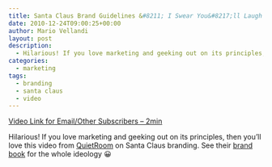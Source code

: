 ```yaml
---
title: Santa Claus Brand Guidelines &#8211; I Swear You&#8217;ll Laugh
date: 2010-12-24T09:00:25+00:00
author: Mario Vellandi
layout: post
description:
  - Hilarious! If you love marketing and geeking out on its principles, then you'll love this video from QuietRoom on Santa Claus branding
categories:
  - marketing
tags:
  - branding
  - santa claus
  - video
---
```

[Video Link for Email/Other Subscribers &#8211; 2min](http://www.youtube.com/watch?v=s4fOm_TSQek)

Hilarious! If you love marketing and geeking out on its principles, then you&#8217;ll love this video from [QuietRoom](http://www.quietroom.co.uk) on Santa Claus branding. See their [brand book](http://www.quietroom.co.uk/santa_brandbook/) for the whole ideology 😀
